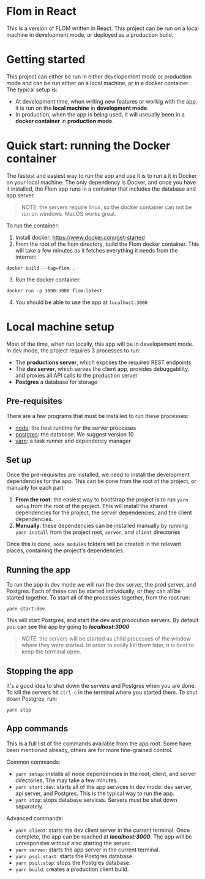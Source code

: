 # Flom in React
This is a version of FLOM written in React. 
This project can be run on a local machine in development mode, or deployed as a production build.

# Getting started
This project can either be run in either developement mode or production mode and can be run either on a local machine, or in a docker container. 
The typical setup is:
* At development time, when writing new features or workig with the app, it is run on the **local machine** in **development mode**.
* In production, when the app is being used, it will useually been in a **docker container** in **production mode**.

# Quick start: running the Docker container
The fastest and easiest way to run the app and use it is to run a it in Docker on your local machine. 
The only dependency is Docker, and once you have it installed, the Flom app runs in a container that includes the database and app server.

>NOTE: the servers require linux, so the docker container can not be run on windows. 
>MacOS works great.

To run the container:
1. Install docker: https://www.docker.com/get-started
2. From the root of the flom directory, build the Flom docker container. 
This will take a few minutes as it fetches everything it needs from the internet:
```
docker build --tag=flom .
```
3. Run the docker container:
```
docker run -p 3000:3000 flom:latest
```
4. You should be able to use the app at `localhost:3000`

# Local machine setup

Most of the time, when run locally, this app will be in developement mode.
In dev mode, the project requires 3 processes to run:
* The **productions server**, which exposes the required REST endpoints
* The **dev server**, which serves the client app, provides debuggability, and proxies all API calls to the production server
* **Postgres** a database for storage

## Pre-requisites
There are a few programs that must be installed to run these processes:
* [node](https://nodejs.org/en/): the host runtime for the server processes
* [postgres](https://www.enterprisedb.com/downloads/postgres-postgresql-downloads): the database. We suggest version 10
* [yarn](https://yarnpkg.com/en/): a task runner and dependency manager

## Set up
Once the pre-requisites are installed, we need to install the development dependencies for the app. This can be done from the root of the project, or manually for each part:
1. **From the root**: the easiest way to bootstrap the project is to run `yarn setup` from the root of the project. This will install the shared dependencies for the project, the server dependencies, and the client dependencies.
2. **Manually**: these dependencies can be installed manually by running `yarn install` from the project root, `server`, and `client` directories

Once this is done, `node_modules` folders will be created in the relevant places, containing the project's dependencies.

## Running the app
To run the app in dev mode we will run the dev server, the prod server, and Postgres. 
Each of these can be started individually, or they can all be started together. 
To start all of the processes together, from the root run:
```
yarn start:dev
```
This will start Postgres, and start the dev and prodcution servers. By default you
can see the app by going to ***localhost:3000***

> *NOTE*: the servers will be started as child processes of the window where they were started. 
>In order to easily kill them later, it is best to keep the terminal open.

## Stopping the app
It's a good idea to shut down the servers and Postgres when you are done. To kill the servers hit `ctrl-c` in the terminal where you started them. To shut down Postgres, run:
``` 
yarn stop
```

## App commands
This is a full list of the commands available from the app root. Some have been mentioned already, others are for more fine-grained control.

Common commands:
* `yarn setup`: installs all node dependencies in the root, client, and server directories. The may take a few minutes.
* `yarn start:dev`: starts all of the app services in dev mode: dev server, api server, and Postgres. This is the typical way to run the app.
* `yarn stop`: stops database services. Servers must be shut down separately.

Advanced commands:
* `yarn client`: starts the dev client server in the current terminal. Once complete, the app can be reached at ***localhost:3000***. The app will be unresponsive without also starting the server.
* `yarn server`: starts the app server in the current terminal.
* `yarn psql:start`: starts the Postgres database.
* `yarn psql:stop`: stops the Postgres database.
* `yarn build`: creates a production client build.
